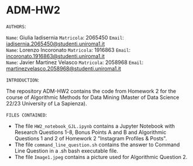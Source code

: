# ADM-HW2
`AUTHORS`:

`Name`: Giulia Iadisernia `Matricola`: 2065450 `Email`: iadisernia.2065450@studenti.uniroma1.it <br>
`Name`: Lorenzo Incoronato `Matricola`: 1916863 `Email`: incoronato.1916863@studenti.uniroma1.it <br>
`Name`: Javier Martinez Velasco `Matricola`: 2058968 `Email`: martinezvelasco.2058968@studenti.uniroma1.it <br>

`INTRODUCTION`:

The repository ADM-HW2 contains the code from Homework 2 for the course of Algorithmic Methods for Data Mining (Master of Data Science 22/23 University of La Sapienza).

`FILES CONTAINED`:

* The file `HW2_notebook_GJL.ipynb` contains a Jupyter Notebook with Research Questions 1-8, Bonus Points A and B and Algorithmic Questions 1 and 2 of Homework 2 "Instagram Profiles & Posts".
* The file `command_line_question.sh` contains the answer to Command Line Question in a .sh bash executable file.
* The file `Image1.jpeg` contains a picture used for Algorithmic Question 2.
